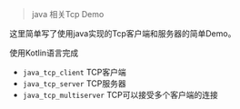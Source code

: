 > java 相关Tcp Demo

这里简单写了使用java实现的Tcp客户端和服务器的简单Demo。

使用Kotlin语言完成

- `java_tcp_client`  TCP客户端
- `java_tcp_server` TCP服务器
- `java_tcp_multiserver` TCP可以接受多个客户端的连接

